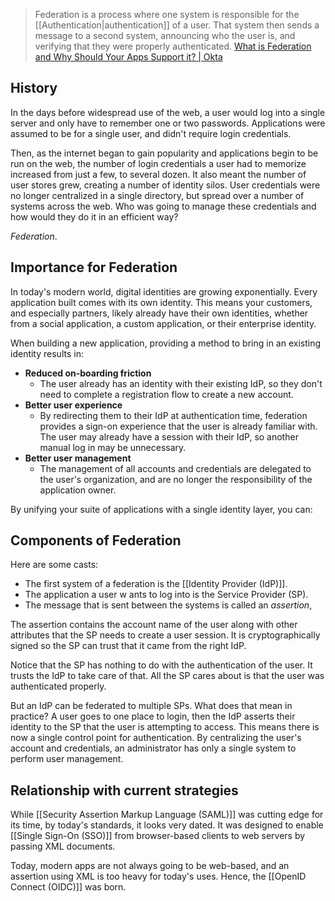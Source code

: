 > Federation is a process where one system is responsible for the [[Authentication|authentication]] of a user. That system then sends a message to a second system, announcing who the user is, and verifying that they were properly authenticated. [What is Federation and Why Should Your Apps Support it? | Okta](https://www.okta.com/blog/2019/05/what-is-federation-and-why-should-your-apps-support-it/)
## History
In the days before widespread use of the web, a user would log into a single server and only have to remember one or two passwords. Applications were assumed to be for a single user, and didn't require login credentials. 

Then, as the internet began to gain popularity and applications begin to be run on the web, the number of login credentials a user had to memorize increased from just a few, to several dozen. It also meant the number of user stores grew, creating a number of identity silos. User credentials were no longer centralized in a single directory, but spread over a number of systems across the web. Who was going to manage these credentials and how would they do it in an efficient way? 

*Federation*.
## Importance for Federation
In today's modern world, digital identities are growing exponentially. Every application built comes with its own identity. This means your customers, and especially partners, likely already have their own identities, whether from a social application, a custom application, or their enterprise identity. 

When building a new application, providing a method to bring in an existing identity results in:
- **Reduced on-boarding friction**
	- The user already has an identity with their existing IdP, so they don't need to complete a registration flow to create a new account.
- **Better user experience**
	- By redirecting them to their IdP at authentication time, federation provides a sign-on experience that the user is already familiar with. The user may already have a session with their IdP, so another manual log in may be unnecessary.
- **Better user management**
	- The management of all accounts and credentials are delegated to the user's organization, and are no longer the responsibility of the application owner.

By unifying your suite of applications with a single identity layer, you can:
## Components of Federation
Here are some casts:
- The first system of a federation is the [[Identity Provider (IdP)]]. 
- The application a user w ants to log into is the Service Provider (SP).
- The message that is sent between the systems is called an *assertion*,

The assertion contains the account name of the user along with other attributes that the SP needs to create a user session. It is cryptographically signed so the SP can trust that it came from the right IdP.

Notice that the SP has nothing to do with the authentication of the user. It trusts the IdP to take care of that. All the SP cares about is that the user was authenticated properly.

But an IdP can be federated to multiple SPs. What does that mean in practice? A user goes to one place to login, then the IdP asserts their identity to the SP that the user is attempting to access. This means there is now a single control point for authentication. By centralizing the user's account and credentials, an administrator has only a single system to perform user management.
## Relationship with current strategies
While [[Security Assertion Markup Language (SAML)]] was cutting edge for its time, by today's standards, it looks very dated. It was designed to enable [[Single Sign-On (SSO)]] from browser-based clients to web servers by passing XML documents. 

Today, modern apps are not always going to be web-based, and an assertion using XML is too heavy for today's uses. Hence, the [[OpenID Connect (OIDC)]] was born. 
